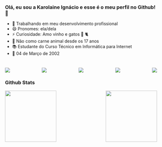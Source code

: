 ### Olá, eu sou a Karolaine Ignácio e esse é o meu perfil no Github! 🫡

- 🔭 Trabalhando em meu desenvolvimento profissional
- 😄 Pronomes: ela/dela
- ⚡ Curiosidade: Amo vinho e gatos 🍷 🐈
- 🌱 Não como carne animal desde os 17 anos
- 📚 Estudante do Curso Técnico em Informática para Internet
- 📍 04 de Março de 2002 
#
<div style="display: flex; justify-content: space-between;>
  <a href="https://www.instagram.com/karolaineign/"><img src="https://img.shields.io/badge/Instagram-E4405F?style=for-the-badge&logo=instagram&logoColor=white"></a>
  <a href="krlaineignacio@gmail.com"><img src="https://img.shields.io/badge/Gmail-D14836?style=for-the-badge&logo=gmail&logoColor=white"></a>
  <a href="https://www.linkedin.com/in/karolaine-ignacio-5a93a3214/"><img src="https://img.shields.io/badge/LinkedIn-0077B5?style=for-the-badge&logo=linkedin&logoColor=white"></a>
  <a href="https://www.facebook.com/karolaine.ignacio/"><img src="https://img.shields.io/badge/Facebook-1877F2?style=for-the-badge&logo=facebook&logoColor=white"></a>
  <a href="https://discord.com/users/1021657403177062440"><img src="https://img.shields.io/badge/Discord-7289DA?style=for-the-badge&logo=discord&logoColor=white"></a>
</div>

<h3>Github Stats</h3>
<div style="display: flex; justify-content: space-between;">
  <a href="https://github.com/KrlIgnacio">
  <img height="170em"  src="https://github-readme-stats.vercel.app/api?username=KrlIgnacio&theme=midnight-purple&show_icons=true&hide=stars" />
   <a href="https://github.com/KrlIgnacio">
  <img height="170em" src="https://github-readme-stats.vercel.app/api/top-langs/?username=KrlIgnacio&hide_progress=true&theme=midnight-purple" />
</div>
